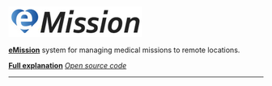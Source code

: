 ![eMission Logo](/images/emission_full.png)

**[eMission](https://emissionsystem.org)** system for managing medical missions to remote locations. 

**[Full explanation](https://emissionsystem.org//help/README.md)**   *[Open source code](https://github.com/alfille/emission)*

___
